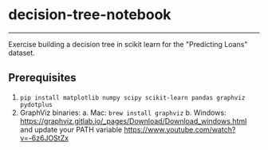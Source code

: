# decision-tree-notebook
---

Exercise building a decision tree in scikit learn for the "Predicting Loans" dataset.

## Prerequisites

1. `pip install matplotlib numpy scipy scikit-learn pandas graphviz pydotplus`
2. GraphViz binaries:
	a. Mac: `brew install graphviz`
	b. Windows: https://graphviz.gitlab.io/_pages/Download/Download_windows.html and update your PATH variable https://www.youtube.com/watch?v=-6z6JOStZx
